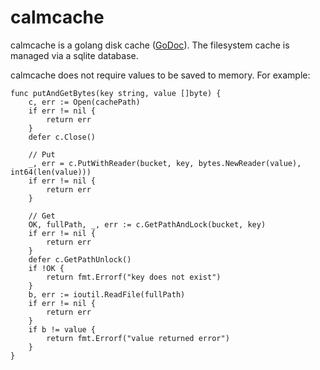 # calmcache
calmcache is a golang disk cache ([GoDoc](https://godoc.org/github.com/imclaren/calmcache)).  The filesystem cache is managed via a sqlite database.

calmcache does not require values to be saved to memory.  For example:

```
func putAndGetBytes(key string, value []byte) {
	c, err := Open(cachePath)
	if err != nil {
		return err
	}
	defer c.Close()

	// Put
	_, err = c.PutWithReader(bucket, key, bytes.NewReader(value), int64(len(value)))
	if err != nil {
		return err
	}

	// Get
	OK, fullPath, _, err := c.GetPathAndLock(bucket, key) 
	if err != nil {
		return err
	}
	defer c.GetPathUnlock()
	if !OK {
		return fmt.Errorf("key does not exist")
	}
	b, err := ioutil.ReadFile(fullPath)
	if err != nil {
		return err
	}
	if b != value {
		return fmt.Errorf("value returned error")
	}
}
```
